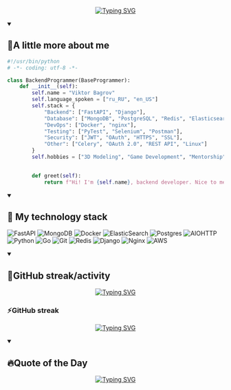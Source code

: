 <p align="center">
  <a href="https://git.io/typing-svg"><img src="https://readme-typing-svg.demolab.com?font=Fira+Code&pause=1000&color=1DF775&center=true&vCenter=true&random=true&width=435&lines=Hello%2C+I%60m+Viktor+Bagrov"   alt="Typing SVG" /></a>
</p>

<details open> 
  <summary><h2>🌠A little more about me </h2></summary>
  
```python
#!/usr/bin/python
# -*- coding: utf-8 -*-

class BackendProgrammer(BaseProgrammer):
    def __init__(self):
        self.name = "Viktor Bagrov"
        self.language_spoken = ["ru_RU", "en_US"]
        self.stack = {
            "Backend": ["FastAPI", "Django"],
            "Database": ["MongoDB", "PostgreSQL", "Redis", "Elasticsearch"],
            "DevOps": ["Docker", "nginx"],
            "Testing": ["PyTest", "Selenium", "Postman"],
            "Security": ["JWT", "OAuth", "HTTPS", "SSL"],
            "Other": ["Celery", "OAuth 2.0", "REST API", "Linux"]
        }
        self.hobbies = ["3D Modeling", "Game Development", "Mentorship"]

    
        def greet(self):
            return f"Hi! I'm {self.name}, backend developer. Nice to meet you!"
```
</details>

<details open> 
  <summary><h2>📘 My technology stack</h2></summary>

![FastAPI](https://img.shields.io/badge/FastAPI-005571?style=for-the-badge&logo=fastapi)
![MongoDB](https://img.shields.io/badge/MongoDB-%234ea94b.svg?style=for-the-badge&logo=mongodb&logoColor=white)
![Docker](https://img.shields.io/badge/docker-%230db7ed.svg?style=for-the-badge&logo=docker&logoColor=white)
![ElasticSearch](https://img.shields.io/badge/-ElasticSearch-005571?style=for-the-badge&logo=elasticsearch)
![Postgres](https://img.shields.io/badge/postgres-%23316192.svg?style=for-the-badge&logo=postgresql&logoColor=white)
![AIOHTTP](https://img.shields.io/badge/iohttp-%232C5bb4.svg?style=for-the-badge&logo=aiohttp&logoColor=white)
![Python](https://img.shields.io/badge/python-3670A0?style=for-the-badge&logo=python&logoColor=ffdd54)
![Go](https://img.shields.io/badge/go-%2300ADD8.svg?style=for-the-badge&logo=go&logoColor=white)
![Git](https://img.shields.io/badge/git-%23F05033.svg?style=for-the-badge&logo=git&logoColor=white)
![Redis](https://img.shields.io/badge/redis-%23DD0031.svg?style=for-the-badge&logo=redis&logoColor=white)
![Django](https://img.shields.io/badge/django-%23092E20.svg?style=for-the-badge&logo=django&logoColor=white)
![Nginx](https://img.shields.io/badge/nginx-%23009639.svg?style=for-the-badge&logo=nginx&logoColor=white)
![AWS](https://img.shields.io/badge/AWS-%23FF9900.svg?style=for-the-badge&logo=amazon-aws&logoColor=white)

</details>

<details open> 
  <summary><h2>🌠GitHub streak/activity</h2></summary>
  <p align="center">
    <a href="https://github.com/ashutosh00710/github-readme-activity-graph"><img src="https://github-readme-activity-graph.vercel.app/graph?username=SlenderV-Git&theme=github-compact" alt="Typing SVG" /></a>
  </p>
  <p align="center">
    <h3>⚡GitHub streak</h3>
   </p>
  <p align="center">
    <a href="https://git.io/streak-stats"><img src="https://streak-stats.demolab.com?user=SlenderV-GIt&theme=hacker&hide_border=true&type=png" alt="Typing SVG" /></a>
  </p>


<details open> 
  <summary><h2>🔥Quote of the Day</h2></summary>
  <p align="center">
    <a href="https://github.com/piyushsuthar/github-readme-quotes"><img src="https://quotes-github-readme.vercel.app/api?type=horizontal&theme=merko&author=Viktor%20Bagrov&quote=First%2C%20solve%20the%20problem.%20Then%2C%20write%20the%20code."   alt="Typing SVG" /></a>
</p>
</details>




